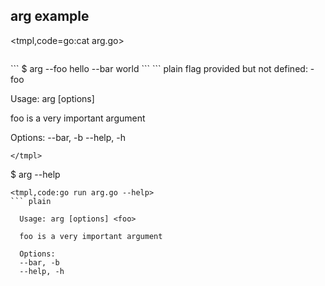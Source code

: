 ## arg example

<tmpl,code=go:cat arg.go>
``` go 

```
</tmpl>
```
$ arg --foo hello --bar world
```
<tmpl,code:go run arg.go --foo hello --bar world>
``` plain 
flag provided but not defined: -foo

  Usage: arg [options] <foo>
  
  foo is a very important argument
  
  Options:
  --bar, -b 
  --help, -h
  
```
</tmpl>
```
$ arg --help
```
<tmpl,code:go run arg.go --help>
``` plain 

  Usage: arg [options] <foo>
  
  foo is a very important argument
  
  Options:
  --bar, -b 
  --help, -h
  
```
</tmpl>